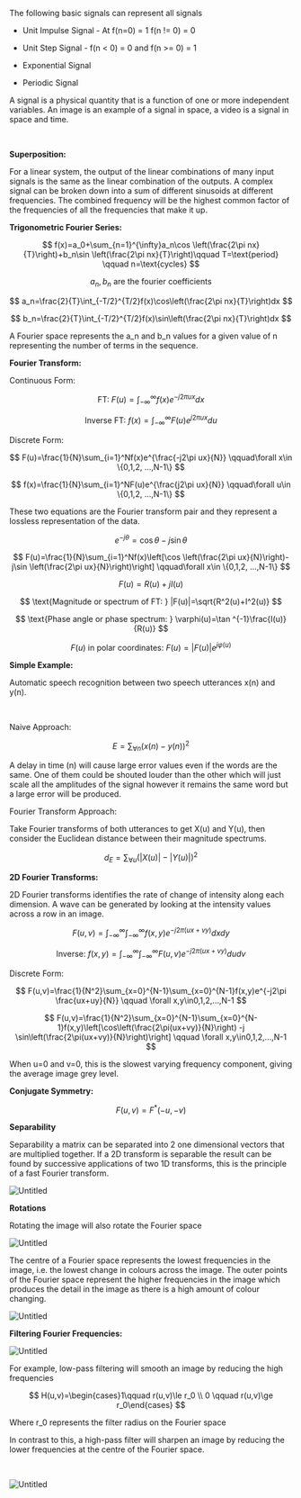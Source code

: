 The following basic signals can represent all signals

- Unit Impulse Signal - At f(n=0) = 1 f(n != 0) = 0

- Unit Step Signal - f(n < 0) = 0 and f(n >= 0) = 1

- Exponential Signal

- Periodic Signal

A signal is a physical quantity that is a function of one or more independent variables. An image is an example of a signal in space, a video is a signal in space and time.

<br/>

**Superposition:**

For a linear system, the output of the linear combinations of many input signals is the same as the linear combination of the outputs. A complex signal can be broken down into a sum of different sinusoids at different frequencies. The combined frequency will be the highest common factor of the frequencies of all the frequencies that make it up.

**Trigonometric Fourier Series:**

$$ f(x)=a_0+\sum_{n=1}^{\infty}a_n\cos \left(\frac{2\pi nx}{T}\right)+b_n\sin \left(\frac{2\pi nx}{T}\right)\qquad T=\text{period} \qquad n=\text{cycles} $$

$$ a_n,b_n \text{ are the fourier coefficients} $$

$$ a_n=\frac{2}{T}\int_{-T/2}^{T/2}f(x)\cos\left(\frac{2\pi nx}{T}\right)dx $$

$$ b_n=\frac{2}{T}\int_{-T/2}^{T/2}f(x)\sin\left(\frac{2\pi nx}{T}\right)dx $$

A Fourier space represents the a_n and b_n values for a given value of n representing the number of terms in the sequence.

**Fourier Transform:**

Continuous Form:

$$ \text{FT: }F(u)=\int_{-\infty}^{\infty}f(x)e^{-j2\pi ux}dx $$

$$ \text{Inverse FT: }f(x)=\int_{-\infty}^{\infty}F(u)e^{j2\pi ux}du $$

Discrete Form:

$$ F(u)=\frac{1}{N}\sum_{i=1}^Nf(x)e^{\frac{-j2\pi ux}{N}}
\qquad\forall x\in \{0,1,2, ...,N-1\} $$

$$ f(x)=\frac{1}{N}\sum_{i=1}^NF(u)e^{\frac{j2\pi ux}{N}}
\qquad\forall u\in \{0,1,2, ...,N-1\} $$

These two equations are the Fourier transform pair and they represent a lossless representation of the data.

$$ e^{-j\theta}=\cos\theta-j\sin\theta $$

$$ F(u)=\frac{1}{N}\sum_{i=1}^Nf(x)\left[\cos \left(\frac{2\pi ux}{N}\right)-j\sin \left(\frac{2\pi ux}{N}\right)\right]
\qquad\forall x\in \{0,1,2, ...,N-1\} $$

$$ F(u)=R(u)+jI(u) $$

$$ \text{Magnitude or spectrum of FT: } |F(u)|=\sqrt{R^2(u)+I^2(u)} $$

$$ \text{Phase angle or phase spectrum: } 
\varphi(u)=\tan ^{-1}\frac{I(u)}{R(u)} $$

$$ F(u) \text{ in polar coordinates: }F(u)=|F(u)|e^{j\varphi(u)} $$

**Simple Example:**

Automatic speech recognition between two speech utterances x(n) and y(n).

<br/>

Naive Approach:

$$ E=\sum_{\forall n}(x(n)-y(n))^2 $$

A delay in time (n) will cause large error values even if the words are the same. One of them could be shouted louder than the other which will just scale all the amplitudes of the signal however it remains the same word but a large error will be produced.

Fourier Transform Approach:

Take Fourier transforms of both utterances to get X(u) and Y(u), then consider the Euclidean distance between their magnitude spectrums.

$$ d_E=\sum_{\forall u}(|X(u)|-|Y(u)|)^2 $$

**2D Fourier Transforms:**

2D Fourier transforms identifies the rate of change of intensity along each dimension. A wave can be generated by looking at the intensity values across a row in an image.

$$ F(u,v)=\int_{-\infty}^{\infty}\int_{-\infty}^{\infty}f(x,y)e^{-j2\pi (ux+vy)}dxdy $$

$$ \text{Inverse: } f(x,y)=\int_{-\infty}^{\infty}\int_{-\infty}^{\infty}F(u,v)e^{-j2\pi (ux+vy)}dudv $$

Discrete Form:

$$ F(u,v)=\frac{1}{N^2}\sum_{x=0}^{N-1}\sum_{x=0}^{N-1}f(x,y)e^{-j2\pi \frac{ux+uy}{N}} \qquad \forall x,y\in0,1,2,...,N-1 $$

$$ F(u,v)=\frac{1}{N^2}\sum_{x=0}^{N-1}\sum_{x=0}^{N-1}f(x,y)\left[\cos\left(\frac{2\pi(ux+vy)}{N}\right) -j \sin\left(\frac{2\pi(ux+vy)}{N}\right)\right] \qquad \forall x,y\in0,1,2,...,N-1 $$

When u=0 and v=0, this is the slowest varying frequency component, giving the average image grey level.

**Conjugate Symmetry:**

$$ F(u,v)=F^*(-u,-v) $$

**Separability**

Separability a matrix can be separated into 2 one dimensional vectors that are multiplied together. If a 2D transform is separable the result can be found by successive applications of two 1D transforms, this is the principle of a fast Fourier transform.

![Untitled](2c908036_Untitled.png)

**Rotations**

Rotating the image will also rotate the Fourier space

![Untitled](85c7564e_Untitled.png)

The centre of a Fourier space represents the lowest frequencies in the image, i.e. the lowest change in colours across the image. The outer points of the Fourier space represent the higher frequencies in the image which produces the detail in the image as there is a high amount of colour changing. 

![Untitled](8bdb4e8d_Untitled.png)

**Filtering Fourier Frequencies:**

![Untitled](8158b05a_Untitled.png)

For example, low-pass filtering will smooth an image by reducing the high frequencies

$$ H(u,v)=\begin{cases}1\qquad r(u,v)\le r_0 \\ 0 \qquad r(u,v)\ge r_0\end{cases} $$

Where r_0 represents the filter radius on the Fourier space

In contrast to this, a high-pass filter will sharpen an image by reducing the lower frequencies at the centre of the Fourier space.

<br/>

![Untitled](46b54cd8_Untitled.png)

<br/>


